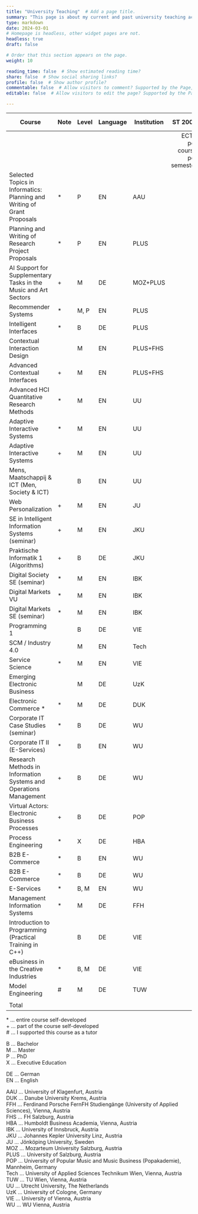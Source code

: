 ```yaml
---
title: "University Teaching"  # Add a page title.
summary: "This page is about my current and past university teaching activities."  # Add a page description.
type: markdown
date: 2024-03-01 
# Homepage is headless, other widget pages are not.
headless: true
draft: false

# Order that this section appears on the page.
weight: 10

reading_time: false  # Show estimated reading time?
share: false  # Show social sharing links?
profile: false  # Show author profile?
commentable: false  # Allow visitors to comment? Supported by the Page, Post, and Docs content types.
editable: false  # Allow visitors to edit the page? Supported by the Page, Post, and Docs content types.

---
```


| Course | Note | Level | Language | Institution | ST 2008 | WT 2008/09 | ST 2009 | WT 2009/10 | ST 2010 | WT 2010/11 | ST 2011 | WT 2011/12 | SS 2012 | WT 2012/13 | ST 2013 | WT 2013/14 | ST 2014 | WT 2014/15 | ST 2015 | WT 2015/16 | ST 2016 | WT 2016/17 | WT 2017/18 | ST 2018 | ST 2019 | WT 2019/20 | ST 2020 | WT 2020/21 | SS 2001 | WT 2021/22 | ST 2022 | WT 2022/23 | ST 2023 | WT 2023/24 | ST 2024 | WT 2024/25 | ST 2025 |  |
|---|---|---|---|---|---:|---:|---:|---:|---:|---:|---:|---:|---:|---:|---:|---:|---:|---:|---:|---:|---:|---:|---:|---:|---:|---:|---:|---:|---:|---:|---:|---:|---:|---:|---:|---:|---:|---:|
|  |  |  |  |  | ECTS per course per semester |  |  |  |  |  |  |  |  |  |  |  |  |  |  |  |  |  |  |  |  |  |  |  |  |  |  |  |  |  |  |  |  | Total ECTS |
| Selected Topics in Informatics: Planning and Writing of Grant Proposals | * | P | EN | AAU |  |  |  |  |  |  |  |  |  |  |  |  |  |  |  |  |  |  |  |  |  |  |  |  |  |  |  |  |  |  |  |  | 4 | 4 |
| Planning and Writing of Research Project Proposals | * | P | EN | PLUS |  |  |  |  |  |  |  |  |  |  |  |  |  |  |  |  |  |  |  |  |  |  |  |  |  |  |  |  |  |  |  |  | 4 | 4 |
| AI Support for Supplementary Tasks in the Music and Art Sectors | + | M | DE | MOZ+PLUS |  |  |  |  |  |  |  |  |  |  |  |  |  |  |  |  |  |  |  |  |  |  |  |  |  |  |  |  |  |  |  | 4 |  | 4 |
| Recommender Systems | * | M, P | EN | PLUS |  |  |  |  |  |  |  |  |  |  |  |  |  |  |  |  |  |  |  |  |  |  |  |  |  |  |  |  |  |  | 3 |  | 3 | 6 |
| Intelligent Interfaces | * | B | DE | PLUS |  |  |  |  |  |  |  |  |  |  |  |  |  |  |  |  |  |  |  |  |  |  |  |  |  |  |  |  |  |  | 3 |  | 3 | 6 |
| Contextual Interaction Design |  | M | EN | PLUS+FHS |  |  |  |  |  |  |  |  |  |  |  |  |  |  |  |  |  |  |  |  |  |  |  |  |  |  |  |  |  |  | 3 |  |  | 3 |
| Advanced Contextual Interfaces | + | M | EN | PLUS+FHS |  |  |  |  |  |  |  |  |  |  |  |  |  |  |  |  |  |  |  |  |  |  |  |  |  |  |  |  |  | 3 |  |  |  | 3 |
| Advanced HCI Quantitative Research Methods | * | M | EN | UU |  |  |  |  |  |  |  |  |  |  |  |  |  |  |  |  |  |  |  |  |  |  |  |  | 7.5 |  | 7.5 |  |  |  |  |  |  | 15 |
| Adaptive Interactive Systems | * | M | EN | UU |  |  |  |  |  |  |  |  |  |  |  |  |  |  |  |  |  |  |  |  |  |  |  |  |  | 7.5 |  | 7.5 |  |  |  |  |  | 15 |
| Adaptive Interactive Systems | + | M | EN | UU |  |  |  |  |  |  |  |  |  |  |  |  |  |  |  |  |  |  |  |  |  |  |  | 7.5 |  |  |  |  |  |  |  |  |  | 7.5 |
| Mens, Maatschappij & ICT (Men, Society & ICT) |  | B | EN | UU |  |  |  |  |  |  |  |  |  |  |  |  |  |  |  |  |  |  |  |  |  |  |  | 7.5 |  |  |  |  |  |  |  |  |  | 7.5 |
| Web Personalization | + | M | EN | JU |  |  |  |  |  |  |  |  |  |  |  |  |  |  |  |  |  |  |  |  |  |  | 7.5 |  | 7.5 | 7.5 |  | 7.5 |  |  |  |  |  | 30 |
| SE in Intelligent Information Systems (seminar) | + | M | EN | JKU |  |  |  |  |  |  |  |  |  |  |  |  |  |  |  |  |  |  |  |  |  |  | 3 |  |  |  |  |  |  |  |  |  |  | 3 |
| Praktische Informatik 1 (Algorithms) | + | B | DE | JKU |  |  |  |  |  |  |  |  |  |  |  |  |  |  |  |  |  |  |  |  |  |  | 1.25 |  |  |  |  |  |  |  |  |  |  | 1.25 |
| Digital Society SE (seminar) | * | M | EN | IBK |  |  |  |  |  |  |  |  |  |  |  |  |  |  |  |  |  |  |  |  |  | 5 |  |  |  |  |  |  |  |  |  |  |  | 5 |
| Digital Markets VU | * | M | EN | IBK |  |  |  |  |  |  |  |  |  |  |  |  |  |  |  |  |  |  |  |  | 5 |  |  |  |  |  |  |  |  |  |  |  |  | 5 |
| Digital Markets SE (seminar) | * | M | EN | IBK |  |  |  |  |  |  |  |  |  |  |  |  |  |  |  |  |  |  |  |  | 5 |  |  |  |  |  |  |  |  |  |  |  |  | 5 |
| Programming 1 |  | B | DE | VIE |  |  |  |  |  |  |  |  |  |  |  |  |  |  |  |  |  | 6 |  |  |  |  |  |  |  |  |  |  |  |  |  |  |  | 6 |
| SCM / Industry 4.0 |  | M | EN | Tech |  |  |  |  |  |  |  |  |  |  |  |  |  |  |  |  |  | 5 |  |  |  |  |  |  |  |  |  |  |  |  |  |  |  | 5 |
| Service Science | * | M | EN | VIE |  |  |  |  |  |  |  |  |  |  |  |  |  |  |  |  |  | 4 | 4 |  |  |  |  |  |  |  |  |  |  |  |  |  |  | 8 |
| Emerging Electronic Business |  | M | DE | UzK |  |  |  |  |  |  |  |  |  |  |  |  |  |  |  |  | 6 |  |  |  |  |  |  |  |  |  |  |  |  |  |  |  |  | 6 |
| Electronic Commerce * | * | M | DE | DUK |  |  |  |  |  |  |  |  |  |  |  |  |  |  |  | 2.5 |  | 2.5 |  |  |  |  |  |  |  |  |  |  |  |  |  |  |  | 5 |
| Corporate IT Case Studies (seminar) | * | B | DE | WU |  |  |  |  |  |  |  |  |  |  |  | 4 | 4 | 4 |  |  |  |  |  |  |  |  |  |  |  |  |  |  |  |  |  |  |  | 12 |
| Corporate IT II (E-Services) | * | B | EN | WU |  |  |  |  |  |  |  |  |  |  |  | 4 | 4 |  |  |  |  |  |  |  |  |  |  |  |  |  |  |  |  |  |  |  |  | 8 |
| Research Methods in Information Systems and Operations Management | + | B | DE | WU |  |  |  |  |  |  |  |  |  |  |  |  | 3 | 3 | 3 | 3 |  |  |  |  |  |  |  |  |  |  |  |  |  |  |  |  |  | 12 |
| Virtual Actors: Electronic Business Processes | + | B | DE | POP |  |  |  |  |  |  |  |  | 1 |  | 1 |  | 1 |  |  |  |  |  |  |  |  |  |  |  |  |  |  |  |  | 3 |  |  |  |  |
| Process Engineering | * | X | DE | HBA |  |  |  |  |  |  |  | 4 |  |  |  |  |  |  |  |  |  |  |  |  |  |  |  |  |  |  |  |  |  |  |  |  |  | 4 |
| B2B E-Commerce | * | B | EN | WU |  |  |  |  |  |  |  |  | 4 | 4 | 4 |  |  |  |  |  |  |  |  |  |  |  |  |  |  |  |  |  |  |  |  |  |  | 12 |
| B2B E-Commerce | * | B | DE | WU |  |  |  |  | 4 | 4 | 4 | 4 |  |  |  |  |  |  |  |  |  |  |  |  |  |  |  |  |  |  |  |  |  |  |  |  |  | 16 |
| E-Services | * | B, M | EN | WU |  |  |  |  | 4 | 4 | 4 | 4 | 4 | 4 | 4 |  |  |  |  |  |  |  |  |  |  |  |  |  |  |  |  |  |  |  |  |  |  | 28 |
| Management Information Systems | * | M | DE | FFH |  |  |  | 4 |  | 4 |  | 4 |  | 4 |  |  |  | 3 |  |  |  |  |  |  |  |  |  |  |  |  |  |  |  |  |  |  |  | 19 |
| Introduction to Programming (Practical Training in C++) |  | B | DE | VIE |  | 6 |  | 6 |  |  |  |  |  |  |  |  |  |  |  |  |  |  |  |  |  |  |  |  |  |  |  |  |  |  |  |  |  | 12 |
| eBusiness in the Creative Industries | * | B, M | DE | VIE | 4 | 4 | 4 | 4 | 4 | 4 | 4 | 4 |  | 4 |  | 4 |  | 4 |  | 4 |  | 4 |  | 4 |  |  |  |  |  |  |  |  |  |  |  |  |  | 52 |
| Model Engineering | # | M | DE | TUW |  | 3 |  |  |  |  |  |  |  |  |  |  |  |  |  |  |  |  |  |  |  |  |  |  |  |  |  |  |  |  |  |  |  | 3 |
|  |  |  |  |  |  |  |  |  |  |  |  |  |  |  |  |  |  |  |  |  |  |  |  |  |  |  |  |  |  |  |  |  |  |  |  |  |  |  |
| Total |  |  |  |  | 4 | 13 | 4 | 14 | 12 | 16 | 12 | 20 | 9 | 16 | 12 | 15 | 12 | 14 | 0 | 6.5 | 6 | 21.5 | 4 | 4 | 10 | 5 | 11.75 | 15 | 15 | 15 | 7.5 | 15 | 0 | 3 | 9 | 4 | 14 | 339.25 |


\*	…	entire course self-developed  
\+	…	part of the course self-developed  
\#	…	I supported this course as a tutor  


B	…	Bachelor  
M	…	Master  
P	…	PhD  
X	…	Executive Education  

DE	…	German  
EN	…	English  


AAU	…	University of Klagenfurt, Austria  
DUK	…	Danube University Krems, Austria  
FFH	…	Ferdinand Porsche FernFH Studiengänge (University of Applied Sciences), Vienna, Austria  
FHS	…	FH Salzburg, Austria  
HBA	…	Humboldt Business Academia, Vienna, Austria  
IBK	…	University of Innsbruck, Austria  
JKU	…	Johannes Kepler University Linz, Austria  
JU	…	Jönköping University, Sweden  
MOZ	…	Mozarteum University Salzburg, Austria  
PLUS	…	University of Salzburg, Austria  
POP	…	University of Popular Music and Music Business (Popakademie), Mannheim, Germany  
Tech	…	University of Applied Sciences Technikum Wien, Vienna, Austria  
TUW	…	TU Wien, Vienna, Austria  
UU	…	Utrecht University, The Netherlands  
UzK	…	University of Cologne, Germany  
VIE	…	University of Vienna, Austria  
WU	…	WU Vienna, Austria